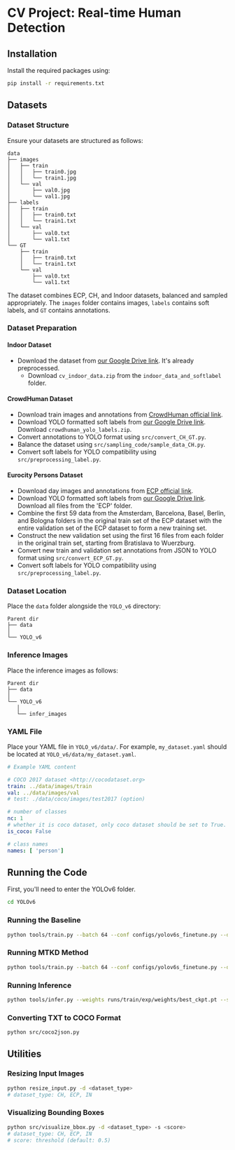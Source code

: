 

# CV Project: Real-time Human Detection

## Installation

Install the required packages using:

```bash
pip install -r requirements.txt
```

## Datasets

### Dataset Structure

Ensure your datasets are structured as follows:

```
data
├── images
│   ├── train
│   │   ├── train0.jpg
│   │   └── train1.jpg
│   └── val
│       ├── val0.jpg
│       └── val1.jpg
├── labels
│   ├── train
│   │   ├── train0.txt
│   │   └── train1.txt
│   └── val
│       ├── val0.txt
│       └── val1.txt
└── GT
    ├── train
    │   ├── train0.txt
    │   └── train1.txt
    └── val
        ├── val0.txt
        └── val1.txt
```

The dataset combines ECP, CH, and Indoor datasets, balanced and sampled appropriately. The `images` folder contains images, `labels` contains soft labels, and `GT` contains annotations.

### Dataset Preparation

#### Indoor Dataset

- Download the dataset from [our Google Drive link](https://drive.google.com/drive/folders/1hc1ufnAEfkDUpORWIqVkmAkW2YeBu5rN). It's already preprocessed.
  - Download `cv_indoor_data.zip` from the `indoor_data_and_softlabel` folder.


#### CrowdHuman Dataset

- Download train images and annotations from [CrowdHuman official link](https://www.crowdhuman.org/download.html).
- Download YOLO formatted soft labels from [our Google Drive link](https://drive.google.com/drive/folders/1hc1ufnAEfkDUpORWIqVkmAkW2YeBu5rN). Download `crowdhuman_yolo_labels.zip`.
- Convert annotations to YOLO format using `src/convert_CH_GT.py`.
- Balance the dataset using `src/sampling_code/sample_data_CH.py`.
- Convert soft labels for YOLO compatibility using `src/preprocessing_label.py`.

#### Eurocity Persons Dataset

- Download day images and annotations from [ECP official link](https://eurocity-dataset.tudelft.nl/eval/downloads/detection#).
- Download YOLO formatted soft labels from [our Google Drive link](https://drive.google.com/drive/folders/1hc1ufnAEfkDUpORWIqVkmAkW2YeBu5rN). Download all files from the 'ECP' folder.
- Combine the first 59 data from the Amsterdam, Barcelona, Basel, Berlin, and Bologna folders in the original train set of the ECP dataset with the entire validation set of the ECP dataset to form a new training set.
- Construct the new validation set using the first 16 files from each folder in the original train set, starting from Bratislava to Wuerzburg.
- Convert new train and validation set annotations from JSON to YOLO format using `src/convert_ECP_GT.py`.
- Convert soft labels for YOLO compatibility using `src/preprocessing_label.py`.

### Dataset Location

Place the `data` folder alongside the `YOLO_v6` directory:

```
Parent dir
├── data
│
└── YOLO_v6
```

### Inference Images

Place the inference images as follows:

```
Parent dir
├── data
│
└── YOLO_v6
   │
   └── infer_images
```

### YAML File

Place your YAML file in `YOLO_v6/data/`. For example, `my_dataset.yaml` should be located at `YOLO_v6/data/my_dataset.yaml`.

```yaml
# Example YAML content

# COCO 2017 dataset <http://cocodataset.org>
train: ../data/images/train 
val: ../data/images/val  
# test: ./data/coco/images/test2017 (option)

# number of classes
nc: 1
# whether it is coco dataset, only coco dataset should be set to True.
is_coco: False

# class names
names: [ 'person']
```

## Running the Code
First, you'll need to enter the YOLOv6 folder.
```bash
cd YOLOv6
```


### Running the Baseline

```bash
python tools/train.py --batch 64 --conf configs/yolov6s_finetune.py --data data/my_dataset.yaml --fuse_ab --device 0 --specific-shape --width 448 --height 448 --epochs 10
```

### Running MTKD Method

```bash
python tools/train.py --batch 64 --conf configs/yolov6s_finetune.py --data data/my_dataset.yaml --MTKD --device 0 --specific-shape --width 448 --height 448 --epochs 10
```

### Running Inference

```bash
python tools/infer.py --weights runs/train/exp/weights/best_ckpt.pt --source images --device 0 --save-txt
```

### Converting TXT to COCO Format

```
python src/coco2json.py
```

## Utilities

### Resizing Input Images

```bash
python resize_input.py -d <dataset_type>
# dataset_type: CH, ECP, IN
```

### Visualizing Bounding Boxes

```bash
python src/visualize_bbox.py -d <dataset_type> -s <score>
# dataset_type: CH, ECP, IN
# score: threshold (default: 0.5)
```

